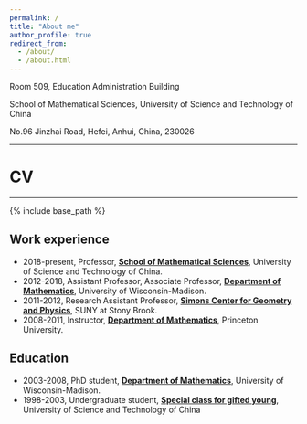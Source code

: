 ```yaml
---
permalink: /
title: "About me"
author_profile: true
redirect_from: 
  - /about/
  - /about.html
---
```


 Room 509, Education Administration Building  
 
 School of Mathematical Sciences, University of Science and Technology of China  
 
 No.96 Jinzhai Road, Hefei, Anhui, China, 230026

---

# CV

---

{% include base_path %}


## Work experience

* 2018-present, Professor, **[School of Mathematical Sciences](https://math.ustc.edu.cn/new/main.psp)**, University of Science and Technology of China.
* 2012-2018, Assistant Professor, Associate Professor, **[Department of Mathematics](https://math.ustc.edu.cn/new/main.psp)**, University of Wisconsin-Madison.
* 2011-2012, Research Assistant Professor, **[Simons Center for Geometry and Physics](https://scgp.stonybrook.edu/)**, SUNY at Stony Brook.
* 2008-2011, Instructor, **[Department of Mathematics](https://www.math.princeton.edu/)**, Princeton University.
    
## Education

* 2003-2008, PhD student, **[Department of Mathematics](https://math.ustc.edu.cn/new/main.psp)**, University of Wisconsin-Madison.
* 1998-2003, Undergraduate student, **[Special class for gifted young](https://scgy.ustc.edu.cn/)**, University of Science and Technology of China
